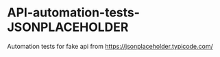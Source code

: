 # API-automation-tests-JSONPLACEHOLDER
Automation tests for fake api from https://jsonplaceholder.typicode.com/
